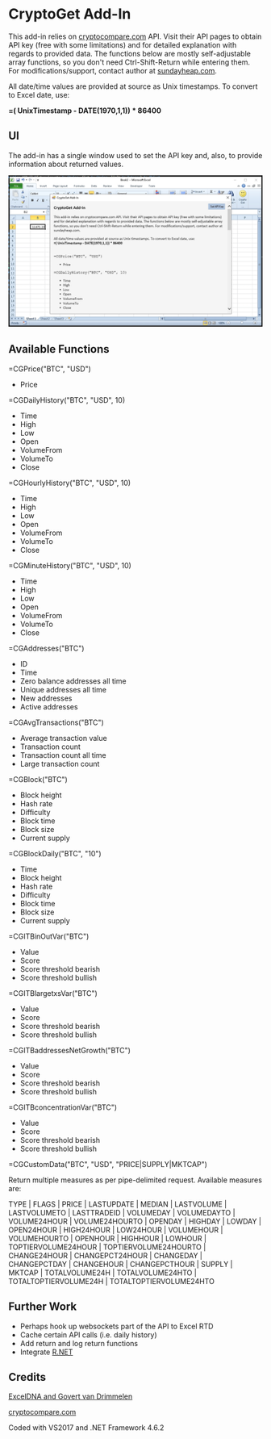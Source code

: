 # CryptoGet Add-In

This add-in relies on [cryptocompare.com](https://www.cryptocompare.com) API. Visit their API pages to obtain API key (free with some limitations) and for detailed explanation with regards to provided data.
The functions below are mostly self-adjustable array functions, so you don't need Ctrl-Shift-Return while entering them. For modifications/support, contact author at [sundayheap.com](http://sundayheap.com).

All date/time values are provided at source as Unix timestamps. To convert to Excel date, use:

**=( UnixTimestamp - DATE(1970,1,1)) * 86400**

## UI

The add-in has a single window used to set the API key and, also, to provide information about returned values.

![CryptoGet Add-in](CryptoGet.jpg "CryptoGet Add-in")

## Available Functions

=CGPrice("BTC", "USD")
- Price

=CGDailyHistory("BTC", "USD", 10)
- Time
- High
- Low
- Open
- VolumeFrom
- VolumeTo
- Close


=CGHourlyHistory("BTC", "USD", 10)
- Time
- High
- Low
- Open
- VolumeFrom
- VolumeTo
- Close


=CGMinuteHistory("BTC", "USD", 10)
- Time
- High
- Low
- Open
- VolumeFrom
- VolumeTo
- Close


=CGAddresses("BTC")
- ID
- Time
- Zero balance addresses all time
- Unique addresses all time
- New addresses
- Active addresses

=CGAvgTransactions("BTC")
- Average transaction value
- Transaction count
- Transaction count all time
- Large transaction count

=CGBlock("BTC")
- Block height
- Hash rate
- Difficulty
- Block time
- Block size
- Current supply

=CGBlockDaily("BTC", "10")
- Time
- Block height
- Hash rate
- Difficulty
- Block time
- Block size
- Current supply

=CGITBinOutVar("BTC")
- Value
- Score
- Score threshold bearish
- Score threshold bullish

=CGITBlargetxsVar("BTC")
- Value
- Score
- Score threshold bearish
- Score threshold bullish

=CGITBaddressesNetGrowth("BTC")
- Value
- Score
- Score threshold bearish
- Score threshold bullish

=CGITBconcentrationVar("BTC")
- Value
- Score
- Score threshold bearish
- Score threshold bullish

=CGCustomData("BTC", "USD", "PRICE|SUPPLY|MKTCAP")

Return multiple measures as per pipe-delimited request. Available measures are:

TYPE | FLAGS | PRICE | LASTUPDATE | MEDIAN | LASTVOLUME | LASTVOLUMETO | LASTTRADEID | VOLUMEDAY | VOLUMEDAYTO | VOLUME24HOUR | VOLUME24HOURTO | OPENDAY | HIGHDAY | LOWDAY | OPEN24HOUR | HIGH24HOUR | LOW24HOUR | VOLUMEHOUR | VOLUMEHOURTO | OPENHOUR | HIGHHOUR | LOWHOUR | TOPTIERVOLUME24HOUR | TOPTIERVOLUME24HOURTO | CHANGE24HOUR | CHANGEPCT24HOUR | CHANGEDAY | CHANGEPCTDAY | CHANGEHOUR | CHANGEPCTHOUR | SUPPLY | MKTCAP | TOTALVOLUME24H | TOTALVOLUME24HTO | TOTALTOPTIERVOLUME24H | TOTALTOPTIERVOLUME24HTO

## Further Work

- Perhaps hook up websockets part of the API to Excel RTD
- Cache certain API calls (i.e. daily history)
- Add return and log return functions
- Integrate [R.NET](https://www.nuget.org/packages/R.NET)


## Credits

[ExcelDNA and Govert van Drimmelen](https://github.com/Excel-DNA/ExcelDna)

[cryptocompare.com](https://www.cryptocompare.com)

Coded with VS2017 and .NET Framework 4.6.2